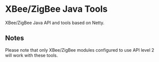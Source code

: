 # XBee/ZigBee Java Tools

XBee/ZigBee Java API and tools based on Netty.

## Notes

Please note that only XBee/ZigBee modules configured to use API level 2 will work with these tools.